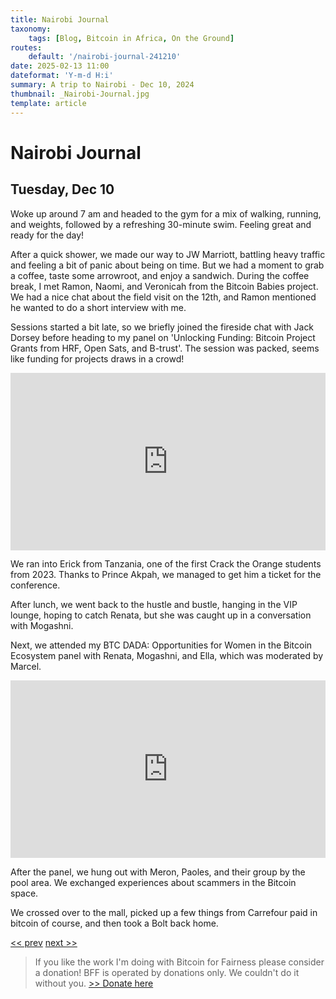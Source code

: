```yaml
---
title: Nairobi Journal
taxonomy:
    tags: [Blog, Bitcoin in Africa, On the Ground]
routes:
    default: '/nairobi-journal-241210'
date: 2025-02-13 11:00
dateformat: 'Y-m-d H:i'
summary: A trip to Nairobi - Dec 10, 2024
thumbnail: _Nairobi-Journal.jpg
template: article
---
```


# Nairobi Journal

## Tuesday, Dec 10

Woke up around 7 am and headed to the gym for a mix of walking, running, and weights, followed by a refreshing 30-minute swim. Feeling great and ready for the day!

After a quick shower, we made our way to JW Marriott, battling heavy traffic and feeling a bit of panic about being on time. But we had a moment to grab a coffee, taste some arrowroot, and enjoy a sandwich. During the coffee break, I met Ramon, Naomi, and Veronicah from the Bitcoin Babies project. We had a nice chat about the field visit on the 12th, and Ramon mentioned he wanted to do a short interview with me. 

<div id="nostr-embed-note1r60v687dyfgsjrdqahpcrfhx8kpplms2pg2slwdkmsyajv0skglsvack5x"></div><script>  !(function () {    const n=document.createElement('script');n.type='text/javascript';n.async=!0;n.src='https://cdn.jsdelivr.net/gh/nostrband/nostr-embed@0.1.16/dist/nostr-embed.js';    const options = {      showZaps: true,      showCopyAddr: false,      hideNostrich: true,      showFollowing: false,    };    n.onload=function () {      nostrEmbed.init(        'note1r60v687dyfgsjrdqahpcrfhx8kpplms2pg2slwdkmsyajv0skglsvack5x',        '#nostr-embed-note1r60v687dyfgsjrdqahpcrfhx8kpplms2pg2slwdkmsyajv0skglsvack5x',        '',        options      );    };const a=document.getElementsByTagName('script')[0];a.parentNode.insertBefore(n, a);  })();</script>

Sessions started a bit late, so we briefly joined the fireside chat with Jack Dorsey before heading to my panel on 'Unlocking Funding: Bitcoin Project Grants from HRF, Open Sats, and B-trust'. The session was packed, seems like funding for projects draws in a crowd!

<div style="padding:56.25% 0 0 0;position:relative;"><iframe src="https://player.vimeo.com/video/1038069377?badge=0&amp;autopause=0&amp;player_id=0&amp;app_id=58479" frameborder="0" allow="autoplay; fullscreen; picture-in-picture; clipboard-write; encrypted-media" style="position:absolute;top:0;left:0;width:100%;height:100%;" title="241210-17"></iframe></div>

We ran into Erick from Tanzania, one of the first Crack the Orange students from 2023. Thanks to Prince Akpah, we managed to get him a ticket for the conference.

After lunch, we went back to the hustle and bustle, hanging in the VIP lounge, hoping to catch Renata, but she was caught up in a conversation with Mogashni. 

Next, we attended my BTC DADA: Opportunities for Women in the Bitcoin Ecosystem panel with Renata, Mogashni, and Ella, which was moderated by Marcel.

<div style="padding:56.25% 0 0 0;position:relative;"><iframe src="https://player.vimeo.com/video/1038069185?badge=0&amp;autopause=0&amp;player_id=0&amp;app_id=58479" frameborder="0" allow="autoplay; fullscreen; picture-in-picture; clipboard-write; encrypted-media" style="position:absolute;top:0;left:0;width:100%;height:100%;" title="241210-1"></iframe></div>

After the panel, we hung out with Meron, Paoles, and their group by the pool area. We exchanged experiences about scammers in the Bitcoin space.

We crossed over to the mall, picked up a few things from Carrefour paid in bitcoin of course, and then took a Bolt back home.

[<< prev](/nairobi-journal-241209) [next >>](/nairobi-journal-241211)

> If you like the work I'm doing with Bitcoin for Fairness please consider a donation! BFF is operated by donations only. We couldn't do it without you. [>> Donate here](https://bffbtc.org/donate/)
